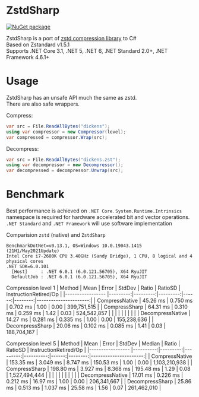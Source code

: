 # ZstdSharp

[![NuGet package](https://img.shields.io/nuget/v/ZstdSharp.Port.svg?logo=NuGet)](https://www.nuget.org/packages/ZstdSharp.Port)

ZstdSharp is a port of [zstd compression library](https://github.com/facebook/zstd) to С#  
Based on Zstandard v1.5.1  
Supports .NET Core 3.1, .NET 5, .NET 6, .NET Standard 2.0+, .NET Framework 4.6.1+

# Usage  

ZstdSharp has an unsafe API much the same as zstd.  
There are also safe wrappers.

Compress:
```c#
var src = File.ReadAllBytes("dickens");
using var compressor = new Compressor(level);
var compressed = compressor.Wrap(src);
```

Decompress:
```c#
var src = File.ReadAllBytes("dickens.zst");
using var decompressor = new Decompressor();
var decompressed = decompressor.Unwrap(src);
```

# Benchmark

Best performance is achieved on `.NET Core`. `System.Runtime.Intrinsics` namespace is required for hardware accelerated bit and vector operations. `.NET Standard` and `.NET Framework` will use software implementation

Comparision `zstd` (native) and `ZstdSharp`  
```
BenchmarkDotNet=v0.13.1, OS=Windows 10.0.19043.1415 (21H1/May2021Update)
Intel Core i7-2600K CPU 3.40GHz (Sandy Bridge), 1 CPU, 8 logical and 4 physical cores
.NET SDK=6.0.101
  [Host]     : .NET 6.0.1 (6.0.121.56705), X64 RyuJIT
  DefaultJob : .NET 6.0.1 (6.0.121.56705), X64 RyuJIT
```

Compression level 1
|           Method |     Mean |    Error |   StdDev | Ratio | RatioSD | InstructionRetired/Op |
|----------------- |---------:|---------:|---------:|------:|--------:|----------------------:|
|   CompressNative | 45.26 ms | 0.750 ms | 0.702 ms |  1.00 |    0.00 |           399,751,515 |
|    CompressSharp | 64.31 ms | 0.310 ms | 0.259 ms |  1.42 |    0.03 |           524,542,857 |
|                  |          |          |          |       |         |                       |
| DecompressNative | 14.27 ms | 0.281 ms | 0.335 ms |  1.00 |    0.00 |           155,238,636 |
|  DecompressSharp | 20.06 ms | 0.102 ms | 0.085 ms |  1.41 |    0.03 |           188,704,167 |


Compression level 5
|           Method |      Mean |    Error |   StdDev |    Median | Ratio | RatioSD | InstructionRetired/Op |
|----------------- |----------:|---------:|---------:|----------:|------:|--------:|----------------------:|
|   CompressNative | 153.35 ms | 3.049 ms | 8.747 ms | 150.53 ms |  1.00 |    0.00 |         1,103,210,938 |
|    CompressSharp | 198.80 ms | 3.927 ms | 8.368 ms | 195.48 ms |  1.29 |    0.08 |         1,527,494,444 |
|                  |           |          |          |           |       |         |                       |
| DecompressNative |  17.01 ms | 0.226 ms | 0.212 ms |  16.97 ms |  1.00 |    0.00 |           206,341,667 |
|  DecompressSharp |  25.86 ms | 0.513 ms | 1.037 ms |  25.58 ms |  1.56 |    0.07 |           261,462,010 |
